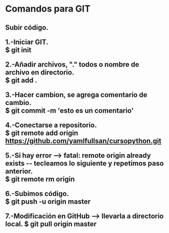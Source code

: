 <h1>Comandos para GIT

<h2>Subir código.


1.-Iniciar GIT. \
$ git init

2.-Añadir archivos, "." todos o nombre de archivo en directorio. \
$ git add .

3.-Hacer cambion, se agrega comentario de cambio. \
$ git commit -m 'esto es un comentario'

4.-Conectarse a repositorio. \
$ git remote add origin https://github.com/yamlfullsan/cursopython.git

5.-Si hay error --> fatal: remote origin already exists -- tecleamos lo siguiente y repetimos paso anterior. \
$ git remote rm origin

6.-Subimos código. \
$ git push -u origin master

7.-Modificación en GitHub --> llevarla a directorio local.
$ git pull origin master
